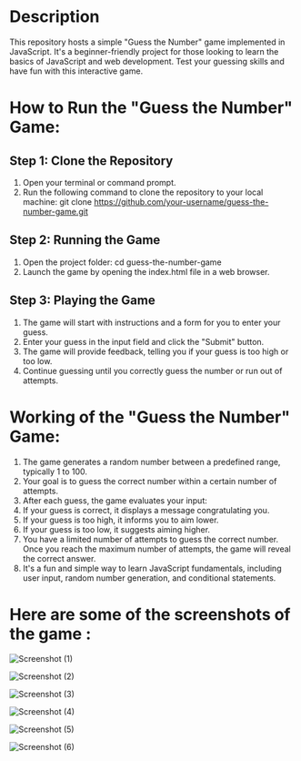 # Description
This repository hosts a simple "Guess the Number" game implemented in JavaScript. It's a beginner-friendly project for those looking to learn the basics of JavaScript and web development. Test your guessing skills and have fun with this interactive game.

# How to Run the "Guess the Number" Game:

## Step 1: Clone the Repository
1. Open your terminal or command prompt.
2. Run the following command to clone the repository to your local machine:
git clone https://github.com/your-username/guess-the-number-game.git

## Step 2: Running the Game
1. Open the project folder:
cd guess-the-number-game
2. Launch the game by opening the index.html file in a web browser.

## Step 3: Playing the Game
1. The game will start with instructions and a form for you to enter your guess.
2. Enter your guess in the input field and click the "Submit" button.
3. The game will provide feedback, telling you if your guess is too high or too low.
4. Continue guessing until you correctly guess the number or run out of attempts.

# Working of the "Guess the Number" Game:
1. The game generates a random number between a predefined range, typically 1 to 100.
2. Your goal is to guess the correct number within a certain number of attempts.
3. After each guess, the game evaluates your input:
4. If your guess is correct, it displays a message congratulating you.
5. If your guess is too high, it informs you to aim lower.
6. If your guess is too low, it suggests aiming higher.
7. You have a limited number of attempts to guess the correct number. Once you reach the maximum number of attempts, the game will reveal the correct answer.
8. It's a fun and simple way to learn JavaScript fundamentals, including user input, random number generation, and conditional statements.

# Here are some of the screenshots of the game : 
![Screenshot (1)](https://github.com/govind978/Guess-Number-Game/assets/68467567/4a6e8d94-daac-40cf-b7aa-702c1305e68a)


![Screenshot (2)](https://github.com/govind978/Guess-Number-Game/assets/68467567/44d51941-96c8-41ae-9cfe-2fb6d6175624)


![Screenshot (3)](https://github.com/govind978/Guess-Number-Game/assets/68467567/19a17839-bd43-4e08-bf32-18c1ff16bbd9)


![Screenshot (4)](https://github.com/govind978/Guess-Number-Game/assets/68467567/58976a82-bac6-490b-9782-ca7a25324760)


![Screenshot (5)](https://github.com/govind978/Guess-Number-Game/assets/68467567/f12ef6f1-961c-4fd3-b9a3-20bec8110944)


![Screenshot (6)](https://github.com/govind978/Guess-Number-Game/assets/68467567/9d9d3550-e24f-4a48-8191-75ba24a43b57)

